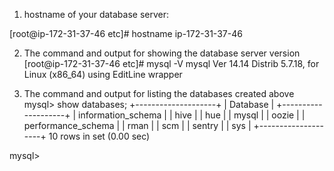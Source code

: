 1. hostname of your database server:

 [root@ip-172-31-37-46 etc]# hostname
ip-172-31-37-46

2. The command and output for showing the database server version
[root@ip-172-31-37-46 etc]# mysql -V
mysql  Ver 14.14 Distrib 5.7.18, for Linux (x86_64) using  EditLine wrapper

3. The command and output for listing the databases created above
mysql> show databases;
+--------------------+
| Database           |
+--------------------+
| information_schema |
| hive               |
| hue                |
| mysql              |
| oozie              |
| performance_schema |
| rman               |
| scm                |
| sentry             |
| sys                |
+--------------------+
10 rows in set (0.00 sec)

mysql> 

